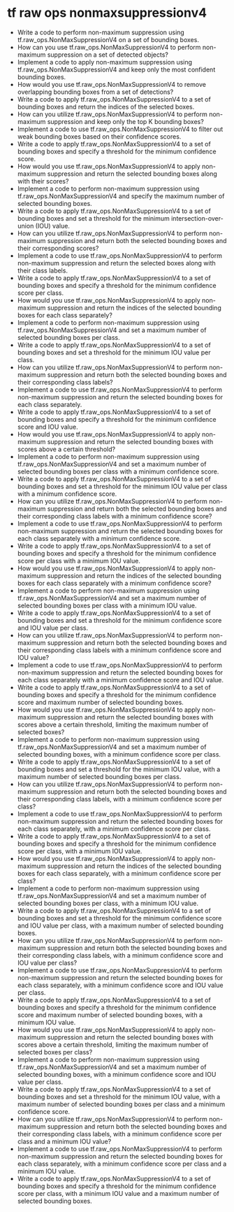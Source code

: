 # tf raw ops nonmaxsuppressionv4

- Write a code to perform non-maximum suppression using tf.raw_ops.NonMaxSuppressionV4 on a set of bounding boxes.
- How can you use tf.raw_ops.NonMaxSuppressionV4 to perform non-maximum suppression on a set of detected objects?
- Implement a code to apply non-maximum suppression using tf.raw_ops.NonMaxSuppressionV4 and keep only the most confident bounding boxes.
- How would you use tf.raw_ops.NonMaxSuppressionV4 to remove overlapping bounding boxes from a set of detections?
- Write a code to apply tf.raw_ops.NonMaxSuppressionV4 to a set of bounding boxes and return the indices of the selected boxes.
- How can you utilize tf.raw_ops.NonMaxSuppressionV4 to perform non-maximum suppression and keep only the top K bounding boxes?
- Implement a code to use tf.raw_ops.NonMaxSuppressionV4 to filter out weak bounding boxes based on their confidence scores.
- Write a code to apply tf.raw_ops.NonMaxSuppressionV4 to a set of bounding boxes and specify a threshold for the minimum confidence score.
- How would you use tf.raw_ops.NonMaxSuppressionV4 to apply non-maximum suppression and return the selected bounding boxes along with their scores?
- Implement a code to perform non-maximum suppression using tf.raw_ops.NonMaxSuppressionV4 and specify the maximum number of selected bounding boxes.
- Write a code to apply tf.raw_ops.NonMaxSuppressionV4 to a set of bounding boxes and set a threshold for the minimum intersection-over-union (IOU) value.
- How can you utilize tf.raw_ops.NonMaxSuppressionV4 to perform non-maximum suppression and return both the selected bounding boxes and their corresponding scores?
- Implement a code to use tf.raw_ops.NonMaxSuppressionV4 to perform non-maximum suppression and return the selected boxes along with their class labels.
- Write a code to apply tf.raw_ops.NonMaxSuppressionV4 to a set of bounding boxes and specify a threshold for the minimum confidence score per class.
- How would you use tf.raw_ops.NonMaxSuppressionV4 to apply non-maximum suppression and return the indices of the selected bounding boxes for each class separately?
- Implement a code to perform non-maximum suppression using tf.raw_ops.NonMaxSuppressionV4 and set a maximum number of selected bounding boxes per class.
- Write a code to apply tf.raw_ops.NonMaxSuppressionV4 to a set of bounding boxes and set a threshold for the minimum IOU value per class.
- How can you utilize tf.raw_ops.NonMaxSuppressionV4 to perform non-maximum suppression and return both the selected bounding boxes and their corresponding class labels?
- Implement a code to use tf.raw_ops.NonMaxSuppressionV4 to perform non-maximum suppression and return the selected bounding boxes for each class separately.
- Write a code to apply tf.raw_ops.NonMaxSuppressionV4 to a set of bounding boxes and specify a threshold for the minimum confidence score and IOU value.
- How would you use tf.raw_ops.NonMaxSuppressionV4 to apply non-maximum suppression and return the selected bounding boxes with scores above a certain threshold?
- Implement a code to perform non-maximum suppression using tf.raw_ops.NonMaxSuppressionV4 and set a maximum number of selected bounding boxes per class with a minimum confidence score.
- Write a code to apply tf.raw_ops.NonMaxSuppressionV4 to a set of bounding boxes and set a threshold for the minimum IOU value per class with a minimum confidence score.
- How can you utilize tf.raw_ops.NonMaxSuppressionV4 to perform non-maximum suppression and return both the selected bounding boxes and their corresponding class labels with a minimum confidence score?
- Implement a code to use tf.raw_ops.NonMaxSuppressionV4 to perform non-maximum suppression and return the selected bounding boxes for each class separately with a minimum confidence score.
- Write a code to apply tf.raw_ops.NonMaxSuppressionV4 to a set of bounding boxes and specify a threshold for the minimum confidence score per class with a minimum IOU value.
- How would you use tf.raw_ops.NonMaxSuppressionV4 to apply non-maximum suppression and return the indices of the selected bounding boxes for each class separately with a minimum confidence score?
- Implement a code to perform non-maximum suppression using tf.raw_ops.NonMaxSuppressionV4 and set a maximum number of selected bounding boxes per class with a minimum IOU value.
- Write a code to apply tf.raw_ops.NonMaxSuppressionV4 to a set of bounding boxes and set a threshold for the minimum confidence score and IOU value per class.
- How can you utilize tf.raw_ops.NonMaxSuppressionV4 to perform non-maximum suppression and return both the selected bounding boxes and their corresponding class labels with a minimum confidence score and IOU value?
- Implement a code to use tf.raw_ops.NonMaxSuppressionV4 to perform non-maximum suppression and return the selected bounding boxes for each class separately with a minimum confidence score and IOU value.
- Write a code to apply tf.raw_ops.NonMaxSuppressionV4 to a set of bounding boxes and specify a threshold for the minimum confidence score and maximum number of selected bounding boxes.
- How would you use tf.raw_ops.NonMaxSuppressionV4 to apply non-maximum suppression and return the selected bounding boxes with scores above a certain threshold, limiting the maximum number of selected boxes?
- Implement a code to perform non-maximum suppression using tf.raw_ops.NonMaxSuppressionV4 and set a maximum number of selected bounding boxes, with a minimum confidence score per class.
- Write a code to apply tf.raw_ops.NonMaxSuppressionV4 to a set of bounding boxes and set a threshold for the minimum IOU value, with a maximum number of selected bounding boxes per class.
- How can you utilize tf.raw_ops.NonMaxSuppressionV4 to perform non-maximum suppression and return both the selected bounding boxes and their corresponding class labels, with a minimum confidence score per class?
- Implement a code to use tf.raw_ops.NonMaxSuppressionV4 to perform non-maximum suppression and return the selected bounding boxes for each class separately, with a minimum confidence score per class.
- Write a code to apply tf.raw_ops.NonMaxSuppressionV4 to a set of bounding boxes and specify a threshold for the minimum confidence score per class, with a minimum IOU value.
- How would you use tf.raw_ops.NonMaxSuppressionV4 to apply non-maximum suppression and return the indices of the selected bounding boxes for each class separately, with a minimum confidence score per class?
- Implement a code to perform non-maximum suppression using tf.raw_ops.NonMaxSuppressionV4 and set a maximum number of selected bounding boxes per class, with a minimum IOU value.
- Write a code to apply tf.raw_ops.NonMaxSuppressionV4 to a set of bounding boxes and set a threshold for the minimum confidence score and IOU value per class, with a maximum number of selected bounding boxes.
- How can you utilize tf.raw_ops.NonMaxSuppressionV4 to perform non-maximum suppression and return both the selected bounding boxes and their corresponding class labels, with a minimum confidence score and IOU value per class?
- Implement a code to use tf.raw_ops.NonMaxSuppressionV4 to perform non-maximum suppression and return the selected bounding boxes for each class separately, with a minimum confidence score and IOU value per class.
- Write a code to apply tf.raw_ops.NonMaxSuppressionV4 to a set of bounding boxes and specify a threshold for the minimum confidence score and maximum number of selected bounding boxes, with a minimum IOU value.
- How would you use tf.raw_ops.NonMaxSuppressionV4 to apply non-maximum suppression and return the selected bounding boxes with scores above a certain threshold, limiting the maximum number of selected boxes per class?
- Implement a code to perform non-maximum suppression using tf.raw_ops.NonMaxSuppressionV4 and set a maximum number of selected bounding boxes, with a minimum confidence score and IOU value per class.
- Write a code to apply tf.raw_ops.NonMaxSuppressionV4 to a set of bounding boxes and set a threshold for the minimum IOU value, with a maximum number of selected bounding boxes per class and a minimum confidence score.
- How can you utilize tf.raw_ops.NonMaxSuppressionV4 to perform non-maximum suppression and return both the selected bounding boxes and their corresponding class labels, with a minimum confidence score per class and a minimum IOU value?
- Implement a code to use tf.raw_ops.NonMaxSuppressionV4 to perform non-maximum suppression and return the selected bounding boxes for each class separately, with a minimum confidence score per class and a minimum IOU value.
- Write a code to apply tf.raw_ops.NonMaxSuppressionV4 to a set of bounding boxes and specify a threshold for the minimum confidence score per class, with a minimum IOU value and a maximum number of selected bounding boxes.